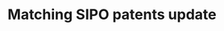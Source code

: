 ---
layout: default
cost: None
description: 'Update to #53, part of #5'
location: https://dataverse.harvard.edu/dataset.xhtml?persistentId=doi:10.7910/DVN/QUH8KT
record_creation_timestamp: 8/2019
shortname: sipo_update
timeframe: through 2018?
title: Matching SIPO patents update
uuid: 66a84027-0208-4096-a96e-cfff30942626
---